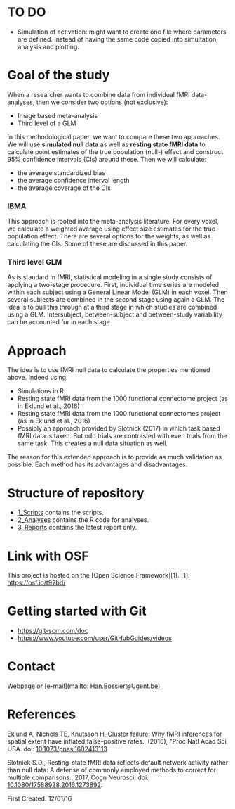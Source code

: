 # TO DO

* Simulation of activation: might want to create one file where parameters are defined. Instead of having the same code copied into simultation, analysis and plotting.

# Goal of the study
When a researcher wants to combine data from individual fMRI data-analyses, then we consider two options (not exclusive):
 * Image based meta-analysis
 * Third level of a GLM

In this methodological paper, we want to compare these two approaches. We will use **simulated null data** as well as **resting state fMRI data** to calculate point estimates of the true population  (null-) effect and construct 95% confidence intervals (CIs) around these. Then we will calculate:
 * the average standardized bias
 * the average confidence interval length
 * the average coverage of the CIs


### IBMA
This approach is rooted into the meta-analysis literature. For every voxel, we calculate a weighted average using effect size estimates for the true population effect. There are several options for the weights, as well as calculating the CIs. Some of these are discussed in this paper.

### Third level GLM
As is standard in fMRI, statistical modeling in a single study consists of applying a two-stage procedure. First, individual time series are modeled within each subject using a General Linear Model (GLM) in each voxel. Then several subjects are combined in the second stage using again a GLM. The idea is to pull this through at a third stage in which studies are combined using a GLM. Intersubject, between-subject and between-study variability can be accounted for in each stage.

# Approach
The idea is to use fMRI null data to calculate the properties mentioned above. Indeed using:

* Simulations in R
* Resting state fMRI data from the 1000 functional connectome project (as in Eklund et al., 2016)
* Resting state fMRI data from the 1000 functional connectomes project (as in Eklund et al., 2016)
* Possibly an approach provided by Slotnick (2017) in which task based fMRI data is taken. But odd trials are contrasted with even trials from the same task. This creates a null data situation as well.

The reason for this extended approach is to provide as much validation as possible. Each method has its advantages and disadvantages.


# Structure of repository
* [1_Scripts](https://github.com/NeuroStat/SimulationGit/tree/master/1_Scripts) contains the scripts.
* [2_Analyses](https://github.com/NeuroStat/SimulationGit/tree/master/2_Analyses) contains the R code for analyses.
* [3_Reports](https://github.com/NeuroStat/SimulationGit/tree/master/3_Reports) contains the latest report only.


# Link with OSF
This project is hosted on the [Open Science Framework][1].
 [1]: https://osf.io/t92bd/

# Getting started with Git
* https://git-scm.com/doc
* https://www.youtube.com/user/GitHubGuides/videos

# Contact
[Webpage][Han Bossier] or [e-mail](mailto: Han.Bossier@Ugent.be).

[Han Bossier]: http://telefoonboek.ugent.be/nl/people/802001626303
[Freya Acar]: https://telefoonboek.ugent.be/nl/people/802001860820
[Ruth Seurinck]: http://telefoonboek.ugent.be/nl/people/801001629152
[Beatrijs Moerkerke]: http://telefoonboek.ugent.be/nl/people/801001453542

# References
Eklund A, Nichols TE, Knutsson H, Cluster failure: Why fMRI inferences for spatial extent have inflated false-positive rates., (2016), "Proc Natl Acad Sci USA. doi: [10.1073/pnas.1602413113](http://www.pnas.org/content/113/28/7900.abstract?sid=1f6fd91a-988c-4a69-80e4-a19ae1951614)


Slotnick S.D., Resting-state fMRI data reflects default network activity rather than null data: A defense of commonly employed methods to correct for multiple comparisons., 2017, Cogn Neurosci, doi: [10.1080/17588928.2016.1273892](http://www.tandfonline.com/doi/full/10.1080/17588928.2016.1273892?scroll=top&needAccess=true).



First Created: 12/01/16
